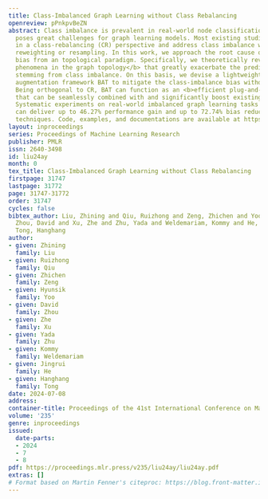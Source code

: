 ```yaml
---
title: Class-Imbalanced Graph Learning without Class Rebalancing
openreview: pPnkpvBeZN
abstract: Class imbalance is prevalent in real-world node classification tasks and
  poses great challenges for graph learning models. Most existing studies are rooted
  in a class-rebalancing (CR) perspective and address class imbalance with class-wise
  reweighting or resampling. In this work, we approach the root cause of class-imbalance
  bias from an topological paradigm. Specifically, we theoretically reveal two <b>fundamental
  phenomena in the graph topology</b> that greatly exacerbate the predictive bias
  stemming from class imbalance. On this basis, we devise a lightweight topological
  augmentation framework BAT to mitigate the class-imbalance bias without class rebalancing.
  Being orthogonal to CR, BAT can function as an <b>efficient plug-and-play module</b>
  that can be seamlessly combined with and significantly boost existing CR techniques.
  Systematic experiments on real-world imbalanced graph learning tasks show that BAT
  can deliver up to 46.27% performance gain and up to 72.74% bias reduction over existing
  techniques. Code, examples, and documentations are available at https://github.com/ZhiningLiu1998/BAT.
layout: inproceedings
series: Proceedings of Machine Learning Research
publisher: PMLR
issn: 2640-3498
id: liu24ay
month: 0
tex_title: Class-Imbalanced Graph Learning without Class Rebalancing
firstpage: 31747
lastpage: 31772
page: 31747-31772
order: 31747
cycles: false
bibtex_author: Liu, Zhining and Qiu, Ruizhong and Zeng, Zhichen and Yoo, Hyunsik and
  Zhou, David and Xu, Zhe and Zhu, Yada and Weldemariam, Kommy and He, Jingrui and
  Tong, Hanghang
author:
- given: Zhining
  family: Liu
- given: Ruizhong
  family: Qiu
- given: Zhichen
  family: Zeng
- given: Hyunsik
  family: Yoo
- given: David
  family: Zhou
- given: Zhe
  family: Xu
- given: Yada
  family: Zhu
- given: Kommy
  family: Weldemariam
- given: Jingrui
  family: He
- given: Hanghang
  family: Tong
date: 2024-07-08
address:
container-title: Proceedings of the 41st International Conference on Machine Learning
volume: '235'
genre: inproceedings
issued:
  date-parts:
  - 2024
  - 7
  - 8
pdf: https://proceedings.mlr.press/v235/liu24ay/liu24ay.pdf
extras: []
# Format based on Martin Fenner's citeproc: https://blog.front-matter.io/posts/citeproc-yaml-for-bibliographies/
---
```

